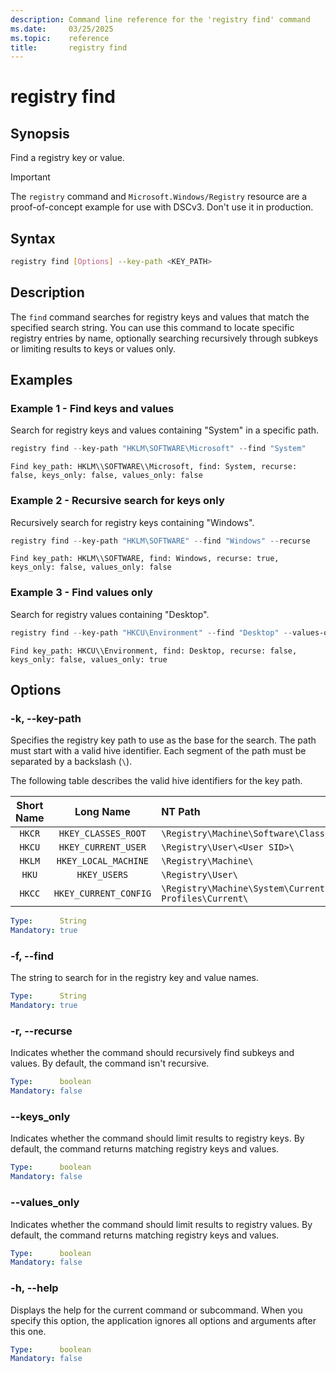 ```yaml
---
description: Command line reference for the 'registry find' command
ms.date:     03/25/2025
ms.topic:    reference
title:       registry find
---
```


# registry find

## Synopsis

Find a registry key or value.

> [!IMPORTANT]
> The `registry` command and `Microsoft.Windows/Registry` resource are a proof-of-concept example
> for use with DSCv3. Don't use it in production.

## Syntax

```sh
registry find [Options] --key-path <KEY_PATH>
```

## Description

The `find` command searches for registry keys and values that match the specified search string.
You can use this command to locate specific registry entries by name, optionally searching
recursively through subkeys or limiting results to keys or values only.

## Examples

### Example 1 - Find keys and values

<a id="example-1"></a>

Search for registry keys and values containing "System" in a specific path.

```powershell
registry find --key-path "HKLM\SOFTWARE\Microsoft" --find "System"
```

```output
Find key_path: HKLM\\SOFTWARE\\Microsoft, find: System, recurse: false, keys_only: false, values_only: false
```

### Example 2 - Recursive search for keys only

<a id="example-2"></a>

Recursively search for registry keys containing "Windows".

```powershell
registry find --key-path "HKLM\SOFTWARE" --find "Windows" --recurse
```

```output
Find key_path: HKLM\\SOFTWARE, find: Windows, recurse: true, keys_only: false, values_only: false
```

### Example 3 - Find values only

<a id="example-3"></a>

Search for registry values containing "Desktop".

```powershell
registry find --key-path "HKCU\Environment" --find "Desktop" --values-only
```

```output
Find key_path: HKCU\\Environment, find: Desktop, recurse: false, keys_only: false, values_only: true
```

## Options

### -k, --key-path

<a id="-k"></a>
<a id="--key-path"></a>

Specifies the registry key path to use as the base for the search. The path must start with a valid
hive identifier. Each segment of the path must be separated by a backslash (`\`).

The following table describes the valid hive identifiers for the key path.

| Short Name |       Long Name       |                                 NT Path                                 |
| :--------: | :-------------------: | :---------------------------------------------------------------------- |
|   `HKCR`   |  `HKEY_CLASSES_ROOT`  | `\Registry\Machine\Software\Classes\`                                   |
|   `HKCU`   |  `HKEY_CURRENT_USER`  | `\Registry\User\<User SID>\`                                            |
|   `HKLM`   | `HKEY_LOCAL_MACHINE`  | `\Registry\Machine\`                                                    |
|   `HKU`    |     `HKEY_USERS`      | `\Registry\User\`                                                       |
|   `HKCC`   | `HKEY_CURRENT_CONFIG` | `\Registry\Machine\System\CurrentControlSet\Hardware Profiles\Current\` |

```yaml
Type:      String
Mandatory: true
```

### -f, --find

<a id="-f"></a>
<a id="--find"></a>

The string to search for in the registry key and value names.

```yaml
Type:      String
Mandatory: true
```

### -r, --recurse

<a id="-r"></a>
<a id="--recurse"></a>

Indicates whether the command should recursively find subkeys and values. By default, the command
isn't recursive.

```yaml
Type:      boolean
Mandatory: false
```

### --keys_only

<a id="--keys_only"></a>

Indicates whether the command should limit results to registry keys. By default, the command
returns matching registry keys and values.

```yaml
Type:      boolean
Mandatory: false
```

### --values_only

<a id="--values_only"></a>

Indicates whether the command should limit results to registry values. By default, the command
returns matching registry keys and values.

```yaml
Type:      boolean
Mandatory: false
```

### -h, --help

<a id="-h"></a>
<a id="--help"></a>

Displays the help for the current command or subcommand. When you specify this option, the
application ignores all options and arguments after this one.

```yaml
Type:      boolean
Mandatory: false
```
